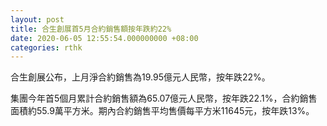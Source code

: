 ```yaml
---
layout: post
title: 合生創展首5月合約銷售額按年跌約22%
date: 2020-06-05 12:55:54.000000000 +08:00
categories: rthk
---
```


合生創展公布，上月淨合約銷售為19.95億元人民幣，按年跌22%。

集團今年首5個月累計合約銷售額為65.07億元人民幣，按年跌22.1%，合約銷售面積約55.9萬平方米。期內合約銷售平均售價每平方米11645元，按年跌13%。
